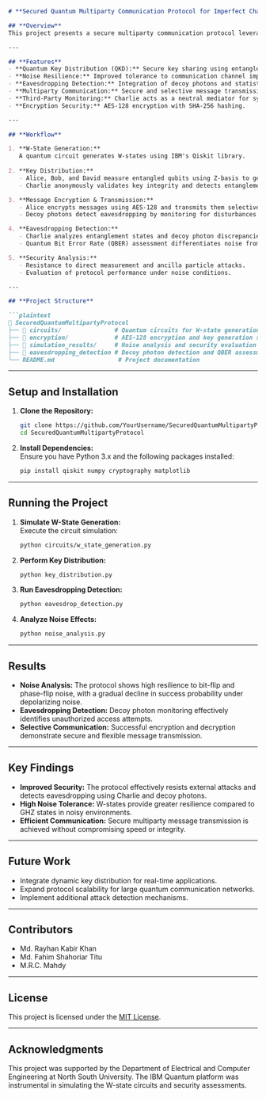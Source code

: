 ```markdown
# **Secured Quantum Multiparty Communication Protocol for Imperfect Channels Utilizing W-States**

## **Overview**
This project presents a secure multiparty communication protocol leveraging the W-state entanglement in quantum communication to overcome challenges in imperfect channels. The protocol ensures secure key distribution, message encryption, and eavesdropping detection. The integration of a third-party mediator ("Charlie") and decoy photons enhances security, making the system more resilient to noise and external attacks.

---

## **Features**
- **Quantum Key Distribution (QKD):** Secure key sharing using entangled W-states.
- **Noise Resilience:** Improved tolerance to communication channel imperfections.
- **Eavesdropping Detection:** Integration of decoy photons and statistical analysis to detect intrusions.
- **Multiparty Communication:** Secure and selective message transmission between multiple parties.
- **Third-Party Monitoring:** Charlie acts as a neutral mediator for system integrity.
- **Encryption Security:** AES-128 encryption with SHA-256 hashing.

---

## **Workflow**

1. **W-State Generation:**  
   A quantum circuit generates W-states using IBM's Qiskit library.  
   
2. **Key Distribution:**  
   - Alice, Bob, and David measure entangled qubits using Z-basis to generate shared secret keys.
   - Charlie anonymously validates key integrity and detects entanglement discrepancies.

3. **Message Encryption & Transmission:**  
   - Alice encrypts messages using AES-128 and transmits them selectively to Bob and/or David using unique tokens.
   - Decoy photons detect eavesdropping by monitoring for disturbances in communication.

4. **Eavesdropping Detection:**  
   - Charlie analyzes entanglement states and decoy photon discrepancies.
   - Quantum Bit Error Rate (QBER) assessment differentiates noise from security threats.

5. **Security Analysis:**  
   - Resistance to direct measurement and ancilla particle attacks.
   - Evaluation of protocol performance under noise conditions.

---

## **Project Structure**

```plaintext
📂 SecuredQuantumMultipartyProtocol  
├── 📁 circuits/               # Quantum circuits for W-state generation  
├── 📁 encryption/             # AES-128 encryption and key generation scripts  
├── 📁 simulation_results/     # Noise analysis and security evaluation reports  
├── 📁 eavesdropping_detection # Decoy photon detection and QBER assessment  
└── README.md                  # Project documentation  
```

---

## **Setup and Installation**

1. **Clone the Repository:**  
   ```bash
   git clone https://github.com/YourUsername/SecuredQuantumMultipartyProtocol.git
   cd SecuredQuantumMultipartyProtocol
   ```

2. **Install Dependencies:**  
   Ensure you have Python 3.x and the following packages installed:  
   ```bash
   pip install qiskit numpy cryptography matplotlib
   ```

---

## **Running the Project**

1. **Simulate W-State Generation:**  
   Execute the circuit simulation:
   ```bash
   python circuits/w_state_generation.py
   ```

2. **Perform Key Distribution:**  
   ```bash
   python key_distribution.py
   ```

3. **Run Eavesdropping Detection:**  
   ```bash
   python eavesdrop_detection.py
   ```

4. **Analyze Noise Effects:**  
   ```bash
   python noise_analysis.py
   ```

---

## **Results**
- **Noise Analysis:** The protocol shows high resilience to bit-flip and phase-flip noise, with a gradual decline in success probability under depolarizing noise.
- **Eavesdropping Detection:** Decoy photon monitoring effectively identifies unauthorized access attempts.
- **Selective Communication:** Successful encryption and decryption demonstrate secure and flexible message transmission.

---

## **Key Findings**
- **Improved Security:** The protocol effectively resists external attacks and detects eavesdropping using Charlie and decoy photons.
- **High Noise Tolerance:** W-states provide greater resilience compared to GHZ states in noisy environments.
- **Efficient Communication:** Secure multiparty message transmission is achieved without compromising speed or integrity.

---

## **Future Work**
- Integrate dynamic key distribution for real-time applications.
- Expand protocol scalability for large quantum communication networks.
- Implement additional attack detection mechanisms.

---

## **Contributors**
- Md. Rayhan Kabir Khan  
- Md. Fahim Shahoriar Titu  
- M.R.C. Mahdy  

---

## **License**
This project is licensed under the [MIT License](LICENSE).

---

## **Acknowledgments**
This project was supported by the Department of Electrical and Computer Engineering at North South University. The IBM Quantum platform was instrumental in simulating the W-state circuits and security assessments.
```  
